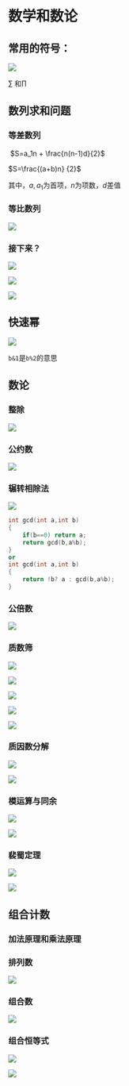 # 数学和数论

## 常用的符号：

![](C:\Users\Simon's%20computer\AppData\Roaming\marktext\images\2023-07-29-14-08-16-image.png)

$ \sum_{}{}$ 和$\prod_{}{}$ 

## 数列求和问题

### 等差数列

 $S=a_1n + \frac{n(n-1)d}{2}$ 

$S=\frac{(a+b)n} {2}$ 

其中，$a,a_1$为首项，$n$为项数，$d$差值

### 等比数列

![](C:\Users\Simon's%20computer\AppData\Roaming\marktext\images\2023-07-29-14-20-24-image.png)

### 接下来？

![](C:\Users\Simon's%20computer\AppData\Roaming\marktext\images\2023-07-29-14-24-04-image.png)

![](C:\Users\Simon's%20computer\AppData\Roaming\marktext\images\2023-07-29-14-25-48-image.png)

![](C:\Users\Simon's%20computer\AppData\Roaming\marktext\images\2023-07-29-14-28-08-image.png)

## 快速幂

![](C:\Users\Simon's%20computer\AppData\Roaming\marktext\images\2023-07-29-14-33-27-image.png)

`b&1`是`b%2`的意思

## 数论

### 整除

![](C:\Users\Simon's%20computer\AppData\Roaming\marktext\images\2023-07-29-14-39-19-image.png)

### 公约数

![](C:\Users\Simon's%20computer\AppData\Roaming\marktext\images\2023-07-29-14-39-58-image.png)

### 辗转相除法

![](C:\Users\Simon's%20computer\AppData\Roaming\marktext\images\2023-07-29-14-44-10-image.png)

```cpp
int gcd(int a,int b)
{
    if(b==0) return a;
    return gcd(b,a%b);
}
or
int gcd(int a,int b)
{
    return !b? a : gcd(b,a%b);
}
```

### 公倍数

![](C:\Users\Simon's%20computer\AppData\Roaming\marktext\images\2023-07-29-14-47-54-image.png)

### 质数筛

![](C:\Users\Simon's%20computer\AppData\Roaming\marktext\images\2023-07-29-14-49-30-image.png)

![](C:\Users\Simon's%20computer\AppData\Roaming\marktext\images\2023-07-29-14-51-35-image.png)

![](C:\Users\Simon's%20computer\AppData\Roaming\marktext\images\2023-07-29-15-05-13-image.png)

![](C:\Users\Simon's%20computer\AppData\Roaming\marktext\images\2023-07-29-15-13-19-image.png)

![](C:\Users\Simon's%20computer\AppData\Roaming\marktext\images\2023-07-29-15-16-00-image.png)

### 质因数分解

![](C:\Users\Simon's%20computer\AppData\Roaming\marktext\images\2023-07-29-15-18-22-image.png)

![](C:\Users\Simon's%20computer\AppData\Roaming\marktext\images\2023-07-29-15-22-00-image.png)

### 模运算与同余

![](C:\Users\Simon's%20computer\AppData\Roaming\marktext\images\2023-07-29-15-24-45-image.png)

![](C:\Users\Simon's%20computer\AppData\Roaming\marktext\images\2023-07-29-15-27-27-image.png)

### 裴蜀定理

![](C:\Users\Simon's%20computer\AppData\Roaming\marktext\images\2023-07-29-15-32-57-image.png)

![](C:\Users\Simon's%20computer\AppData\Roaming\marktext\images\2023-07-29-15-37-59-image.png)

## 组合计数

### 加法原理和乘法原理

### 排列数

![](C:\Users\Simon's%20computer\AppData\Roaming\marktext\images\2023-07-29-16-03-53-image.png)

### 组合数

![](C:\Users\Simon's%20computer\AppData\Roaming\marktext\images\2023-07-29-16-06-02-image.png)

### 组合恒等式

![](C:\Users\Simon's%20computer\AppData\Roaming\marktext\images\2023-07-29-16-10-36-image.png)

![](C:\Users\Simon's%20computer\AppData\Roaming\marktext\images\2023-07-29-16-13-12-image.png)




